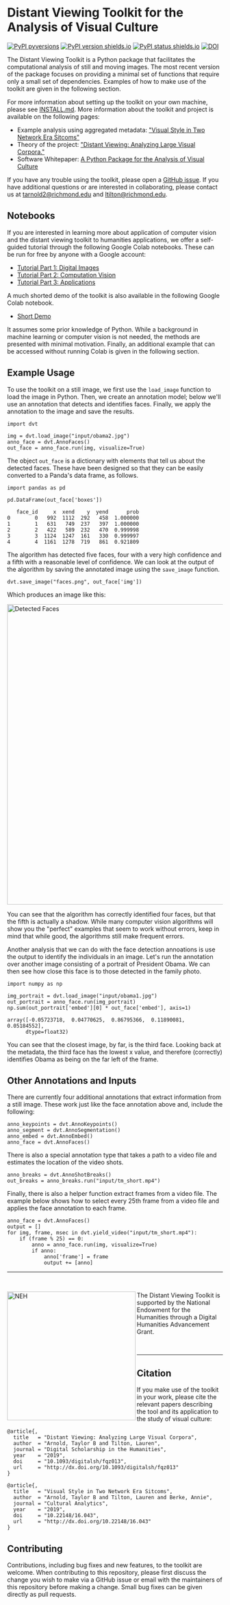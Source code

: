 # Distant Viewing Toolkit for the Analysis of Visual Culture

[![PyPI pyversions](https://img.shields.io/pypi/pyversions/dvt.svg)](https://pypi.python.org/pypi/dvt/) [![PyPI version shields.io](https://img.shields.io/pypi/v/dvt.svg)](https://pypi.python.org/pypi/dvt/) [![PyPI status shields.io](https://img.shields.io/pypi/status/dvt)](https://pypi.python.org/pypi/dvt/) [![DOI](https://joss.theoj.org/papers/10.21105/joss.01800/status.svg)](https://doi.org/10.21105/joss.01800)

The Distant Viewing Toolkit is a Python package that facilitates the 
computational analysis of still and moving images. The most recent
version of the package focuses on providing a minimal set of functions
that require only a small set of dependencies. Examples of how to make
use of the toolkit are given in the following section.

For more information about setting up the toolkit on your own machine, please
see [INSTALL.md](INSTALL.md). More information about the toolkit and project is
available on the following pages:

* Example analysis using aggregated metadata: ["Visual Style in Two Network Era Sitcoms"](https://culturalanalytics.org/article/11045-visual-style-in-two-network-era-sitcoms)
* Theory of the project: ["Distant Viewing: Analyzing Large Visual Corpora."](https://doi.org/10.1093/llc/fqz013)
* Software Whitepaper: [A Python Package for the Analysis of Visual Culture](https://doi.org/10.21105/joss.01800)

If you have any trouble using the toolkit, please open a
[GitHub issue](https://github.com/distant-viewing/dvt/issues). If you
have additional questions or are interested in collaborating, please contact
us at tarnold2@richmond.edu and ltilton@richmond.edu.

## Notebooks

If you are interested in learning more about application of computer vision and
the distant viewing toolkit to humanities applications, we offer a self-guided
tutorial through the following Google Colab notebooks. These can be run for free
by anyone with a Google account:

- [Tutorial Part 1: Digital Images]()
- [Tutorial Part 2: Computation Vision]()
- [Tutorial Part 3: Applications]()

A much shorted demo of the toolkit is also available in the following Google Colab
notebook.

- [Short Demo](https://colab.research.google.com/drive/1diiI52reVk6QdAmYWcOqYZHpmNt5HNjV?usp=sharing)

It assumes some prior knowledge of Python. While a background in machine learning
or computer vision is not needed, the methods are presented with minimal motivation.
Finally, an additional example that can be accessed without running Colab is
given in the following section.

## Example Usage

To use the toolkit on a still image, we first use the `load_image`
function to load the image in Python. Then, we create an annotation
model; below we'll use an annotation that detects and identifies 
faces. Finally, we apply the annotation to the image and save the
results.

```{py}
import dvt

img = dvt.load_image("input/obama2.jpg")
anno_face = dvt.AnnoFaces()
out_face = anno_face.run(img, visualize=True)
```

The object `out_face` is a dictionary with elements that tell us
about the detected faces. These have been designed so that they
can be easily converted to a Panda's data frame, as follows.

```{py}
import pandas as pd

pd.DataFrame(out_face['boxes'])
```
```
   face_id     x  xend    y  yend      prob
0        0   992  1112  292   458  1.000000
1        1   631   749  237   397  1.000000
2        2   422   589  232   470  0.999998
3        3  1124  1247  161   330  0.999997
4        4  1161  1278  719   861  0.921809
```

The algorithm has detected five faces, four with a very high confidence
and a fifth with a reasonable level of confidence. We can look at the output
of the algorithm by saving the annotated image using the `save_image` function.

```{py}
dvt.save_image("faces.png", out_face['img'])
```

Which produces an image like this:

<img src=".images/faces.png" alt="Detected Faces" width="700px"/>

You can see that the algorithm has correctly identified four faces, but that
the fifth is actually a shadow. While many computer vision algorithms will show
you the "perfect" examples that seem to work without errors, keep in mind that
while good, the algorithms still make frequent errors.

Another analysis that we can do with the face detection annoations is use
the output to identify the individuals in an image. Let's run the annotation
over another image consisting of a portrait of President Obama. We can then
see how close this face is to those detected in the family photo.

```{py}
import numpy as np

img_portrait = dvt.load_image("input/obama1.jpg")
out_portrait = anno_face.run(img_portrait)
np.sum(out_portrait['embed'][0] * out_face['embed'], axis=1)
```
```
array([-0.05723718,  0.04770625,  0.86795366,  0.11890081,  0.05184552],
      dtype=float32)
```

You can see that the closest image, by far, is the third face. Looking back
at the metadata, the third face has the lowest x value, and therefore (correctly)
identifies Obama as being on the far left of the frame.

## Other Annotations and Inputs

There are currently four additional annotations that extract information from
a still image. These work just like the face annotation above and, include 
the following:

```{py}
anno_keypoints = dvt.AnnoKeypoints()
anno_segment = dvt.AnnoSegmentation()
anno_embed = dvt.AnnoEmbed()
anno_face = dvt.AnnoFaces()
```

There is also a special annotation type that takes a path to a video file and
estimates the location of the video shots.

```{py}
anno_breaks = dvt.AnnoShotBreaks()
out_breaks = anno_breaks.run("input/tm_short.mp4")
```

Finally, there is also a helper function extract frames from a video file. 
The example below shows how to select every 25th frame from a video file
and applies the face annotation to each frame.

```{py}
anno_face = dvt.AnnoFaces()
output = []
for img, frame, msec in dvt.yield_video("input/tm_short.mp4"):
    if (frame % 25) == 0:
        anno = anno_face.run(img, visualize=True)
        if anno:
            anno['frame'] = frame
            output += [anno]
```

------------------

<br>

<a href="https://www.neh.gov/" title="National Endowment for the Humanities"><img align="left" src=".images/neh_logo_horizlarge.jpg" alt="NEH" class="rpad" width="300px"></a> The Distant Viewing Toolkit is supported by the National Endowment for the Humanities through a Digital Humanities Advancement Grant.

<br>

------------------

## Citation

If you make use of the toolkit in your work, please cite the relevant papers
describing the tool and its application to the study of visual culture:

```
@article{,
  title   = "Distant Viewing: Analyzing Large Visual Corpora",
  author  = "Arnold, Taylor B and Tilton, Lauren",
  journal = "Digital Scholarship in the Humanities",
  year    = "2019",
  doi     = "10.1093/digitalsh/fqz013",
  url     = "http://dx.doi.org/10.1093/digitalsh/fqz013"
}
```

```
@article{,
  title   = "Visual Style in Two Network Era Sitcoms",
  author  = "Arnold, Taylor B and Tilton, Lauren and Berke, Annie",
  journal = "Cultural Analytics",
  year    = "2019",
  doi     = "10.22148/16.043",
  url     = "http://dx.doi.org/10.22148/16.043"
}
```

## Contributing

Contributions, including bug fixes and new features, to the toolkit are
welcome. When contributing to this repository, please first discuss the change
you wish to make via a GitHub issue or email with the maintainers of this
repository before making a change. Small bug fixes can be given directly
as pull requests.

